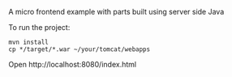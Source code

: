 A micro frontend example with parts built using server side Java

To run the project:
```
mvn install
cp */target/*.war ~/your/tomcat/webapps
```

Open http://localhost:8080/index.html
